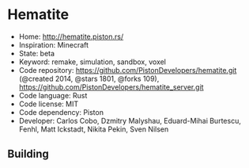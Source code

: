 # Hematite

- Home: http://hematite.piston.rs/
- Inspiration: Minecraft
- State: beta
- Keyword: remake, simulation, sandbox, voxel
- Code repository: https://github.com/PistonDevelopers/hematite.git (@created 2014, @stars 1801, @forks 109), https://github.com/PistonDevelopers/hematite_server.git
- Code language: Rust
- Code license: MIT
- Code dependency: Piston
- Developer: Carlos Cobo, Dzmitry Malyshau, Eduard-Mihai Burtescu, Fenhl, Matt Ickstadt, Nikita Pekin, Sven Nilsen

## Building
